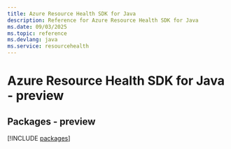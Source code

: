 ```yaml
---
title: Azure Resource Health SDK for Java
description: Reference for Azure Resource Health SDK for Java
ms.date: 09/03/2025
ms.topic: reference
ms.devlang: java
ms.service: resourcehealth
---
```

# Azure Resource Health SDK for Java - preview
## Packages - preview
[!INCLUDE [packages](resource-health-index.md)]